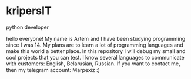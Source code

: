 # kripersIT
python developer

hello everyone! My name is Artem and I have been studying programming since I was 14.
My plans are to learn a lot of programming languages and make this world a better place.
In this repository I will debug my small and cool projects that you can test.
I know several languages to communicate with customers: English, Belarusian, Russian.
If you want to contact me, then my telegram account: Marpexiz
:)
